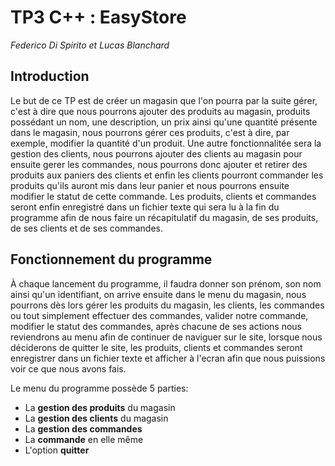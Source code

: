 # TP3 C++ : EasyStore

_Federico Di Spirito et Lucas Blanchard_

## Introduction

Le but de ce TP est de créer un magasin que l'on pourra par la suite gérer, c'est à dire que nous pourrons ajouter des produits au magasin, produits possédant un nom, une description, un prix ainsi qu'une quantité présente dans le magasin, nous pourrons gérer ces produits, c'est à dire, par exemple, modifier la quantité d'un produit. Une autre fonctionnalitée sera la gestion des clients, nous pourrons ajouter des clients au magasin pour ensuite gerer les commandes, nous pourrons donc ajouter et retirer des produits aux paniers des clients et enfin les clients pourront commander les produits qu'ils auront mis dans leur panier et nous pourrons ensuite modifier le statut de cette commande. Les produits, clients et commandes seront enfin enregistré dans un fichier texte qui sera lu à la fin du programme afin de nous faire un récapitulatif du magasin, de ses produits, de ses clients et de ses commandes.

## Fonctionnement du programme

À chaque lancement du programme, il faudra donner son prénom, son nom ainsi qu'un identifiant, on arrive ensuite dans le menu du magasin, nous pourrons dès lors gérer les produits du magasin, les clients, les commandes ou tout simplement effectuer des commandes, valider notre commande, modifier le statut des commandes, après chacune de ses actions nous reviendrons au menu afin de continuer de naviguer sur le site, lorsque nous déciderons de quitter le site, les produits, clients et commandes seront enregistrer dans un fichier texte et afficher à l'ecran afin que nous puissions voir ce que nous avons fais.

Le menu du programme possède 5 parties:
* La **gestion des produits** du magasin
* La **gestion des clients** du magasin
* La **gestion des commandes**
* La **commande** en elle même 
* L'option **quitter**
